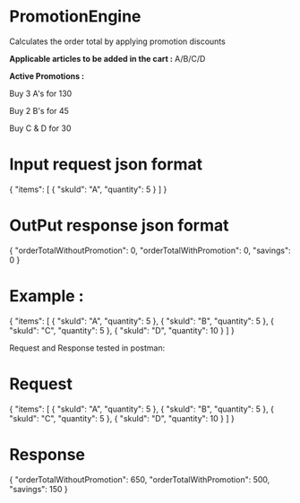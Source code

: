 # PromotionEngine
Calculates the order total by applying promotion discounts

**Applicable articles to be added in the cart :** A/B/C/D

**Active Promotions :**

Buy 3 A's for 130

Buy 2 B's for 45 

Buy C & D for 30

# Input request json format
{
"items": [
{
"skuId": "A",
"quantity": 5
}
]
}

# OutPut response json format

{
"orderTotalWithoutPromotion": 0,
"orderTotalWithPromotion": 0,
"savings": 0
}


# Example :
{
"items": [
{
"skuId": "A",
"quantity": 5
},
{
"skuId": "B",
"quantity": 5
},
{
"skuId": "C",
"quantity": 5
},
{
"skuId": "D",
"quantity": 10
}
]
}

Request and Response tested in postman: 

# Request

{
"items": [
{
"skuId": "A",
"quantity": 5
},
{
"skuId": "B",
"quantity": 5
},
{
"skuId": "C",
"quantity": 5
},
{
"skuId": "D",
"quantity": 10
}
]
}

# Response

{
"orderTotalWithoutPromotion": 650,
"orderTotalWithPromotion": 500,
"savings": 150
}